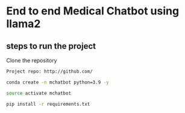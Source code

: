 # End to end Medical Chatbot using llama2

## steps to run the project

Clone the repository
```bash
Project repo: http://github.com/
```

```bash
conda create -n mchatbot python=3.9 -y
```

```bash
source activate mchatbot
```

```bash
pip install -r requirements.txt
```

## 